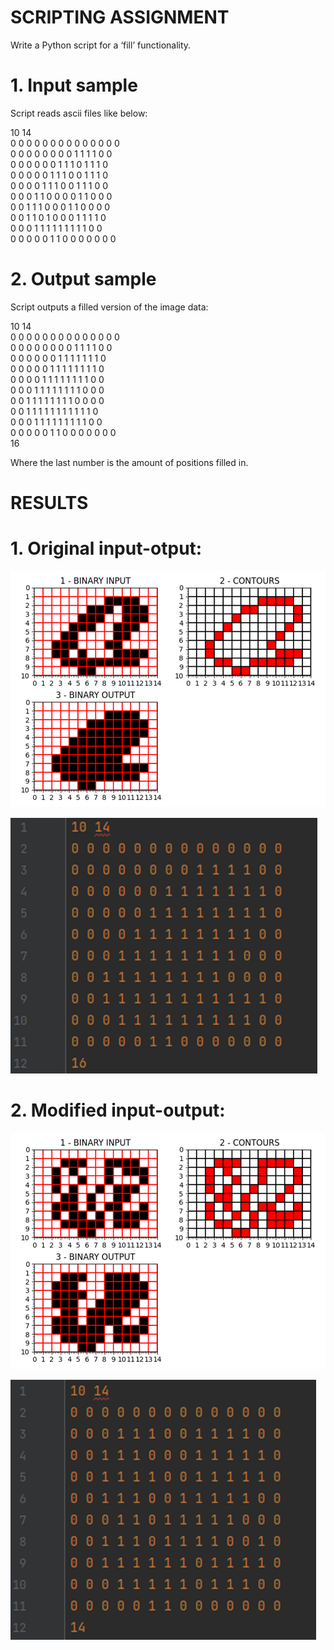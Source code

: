 # SCRIPTING ASSIGNMENT

Write a Python script for a ‘fill’ functionality.

# 1. Input sample
Script reads ascii files like below: 

10 14 <br />
0 0 0 0 0 0 0 0 0 0 0 0 0 0 <br />
0 0 0 0 0 0 0 0 1 1 1 1 0 0 <br />
0 0 0 0 0 0 1 1 1 0 1 1 1 0 <br />
0 0 0 0 0 1 1 1 0 0 1 1 1 0 <br />
0 0 0 0 1 1 1 0 0 1 1 1 0 0 <br />
0 0 0 1 1 0 0 0 0 1 1 0 0 0 <br />
0 0 1 1 1 0 0 0 1 1 0 0 0 0 <br />
0 0 1 1 0 1 0 0 0 1 1 1 1 0 <br />
0 0 0 1 1 1 1 1 1 1 1 1 0 0 <br />
0 0 0 0 0 1 1 0 0 0 0 0 0 0 <br />

# 2. Output sample
Script outputs a filled version of the image data:

10 14 <br />
0 0 0 0 0 0 0 0 0 0 0 0 0 0 <br />
0 0 0 0 0 0 0 0 1 1 1 1 0 0 <br />
0 0 0 0 0 0 1 1 1 1 1 1 1 0 <br />
0 0 0 0 0 1 1 1 1 1 1 1 1 0 <br />
0 0 0 0 1 1 1 1 1 1 1 1 0 0 <br />
0 0 0 1 1 1 1 1 1 1 1 0 0 0 <br />
0 0 1 1 1 1 1 1 1 1 0 0 0 0 <br />
0 0 1 1 1 1 1 1 1 1 1 1 1 0 <br />
0 0 0 1 1 1 1 1 1 1 1 1 0 0 <br />
0 0 0 0 0 1 1 0 0 0 0 0 0 0 <br />
16

Where the last number is the amount of positions filled in.

# RESULTS
# 1. Original input-otput:
![img.png](results_src/results_1_1.png)

![img.png](results_src/results_1_2.png)

# 2. Modified input-output:
![img.png](results_src/results_2_1.png)

![img.png](results_src/results_2_2.png)
